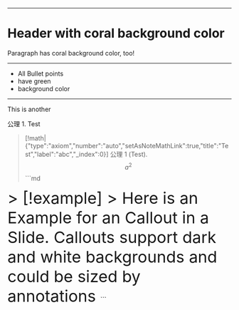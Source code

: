 
---
<!-- .slide: style="background-color: coral;" -->
 
# Header with coral background color
 
Paragraph has coral background color, too!
 
---
 
<!-- .slide: style="background-color: green;" -->
 
- All Bullet points
- have green
- background color

---
<!-- .slide: style="background-color: green;" -->

This is another 

公理 1. Test

> [!math|{"type":"axiom","number":"auto","setAsNoteMathLink":true,"title":"Test","label":"abc","_index":0}] 公理 1 (Test).
> $$a^2$$ ```md
<grid drag="100 100" drop="0 0" bg="white" pad="50px" style="font-size:36px">
> [!example]
> Here is an Example for an Callout in a Slide. Callouts support dark and white backgrounds and could be sized by annotations
</grid>
```